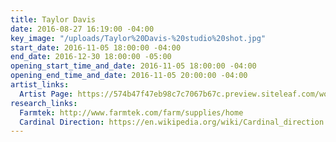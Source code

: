 ```yaml
---
title: Taylor Davis
date: 2016-08-27 16:19:00 -04:00
key_image: "/uploads/Taylor%20Davis-%20studio%20shot.jpg"
start_date: 2016-11-05 18:00:00 -04:00
end_date: 2016-12-30 18:00:00 -05:00
opening_start_time_and_date: 2016-11-05 18:00:00 -04:00
opening_end_time_and_date: 2016-11-05 20:00:00 -04:00
artist_links:
  Artist Page: https://574b47f47eb98c7c7067b67c.preview.siteleaf.com/work/taylor-davis.html
research_links:
  Farmtek: http://www.farmtek.com/farm/supplies/home
  Cardinal Direction: https://en.wikipedia.org/wiki/Cardinal_direction
---
```


